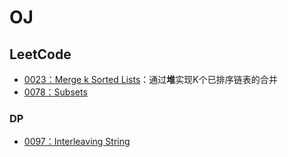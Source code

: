 # OJ

## LeetCode
 - [0023：Merge k Sorted Lists](LC_0023.md)：通过**堆**实现K个已排序链表的合并
 - [0078：Subsets](LC_0078.md)
 
### DP
 - [0097：Interleaving String](LC_0098.md)
 
